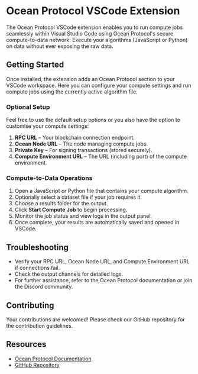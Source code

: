# Ocean Protocol VSCode Extension

The Ocean Protocol VSCode extension enables you to run compute jobs seamlessly within Visual Studio Code using Ocean Protocol's secure compute-to-data network. Execute your algorithms (JavaScript or Python) on data without ever exposing the raw data.

## Getting Started

Once installed, the extension adds an Ocean Protocol section to your VSCode workspace. Here you can configure your compute settings and run compute jobs using the currently active algorithm file.

### Optional Setup

Feel free to use the default setup options or you also have the option to customise your compute settings:
1. **RPC URL** – Your blockchain connection endpoint.
2. **Ocean Node URL** – The node managing compute jobs.
3. **Private Key** – For signing transactions (stored securely).
4. **Compute Environment URL** – The URL (including port) of the compute environment.

### Compute-to-Data Operations

1. Open a JavaScript or Python file that contains your compute algorithm.
2. Optionally select a dataset file if your job requires it.
3. Choose a results folder for the output.
4. Click **Start Compute Job** to begin processing.
5. Monitor the job status and view logs in the output panel.
6. Once complete, your results are automatically saved and opened in VSCode.

## Troubleshooting

- Verify your RPC URL, Ocean Node URL, and Compute Environment URL if connections fail.
- Check the output channels for detailed logs.
- For further assistance, refer to the Ocean Protocol documentation or join the Discord community.

## Contributing

Your contributions are welcomed! Please check our GitHub repository for the contribution guidelines.

## Resources

- [Ocean Protocol Documentation](https://docs.oceanprotocol.com)
- [GitHub Repository](https://github.com/oceanprotocol)